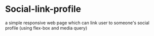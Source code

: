 # Social-link-profile
a simple responsive web page which can link user to someone's social profile 
(using flex-box and media query)

